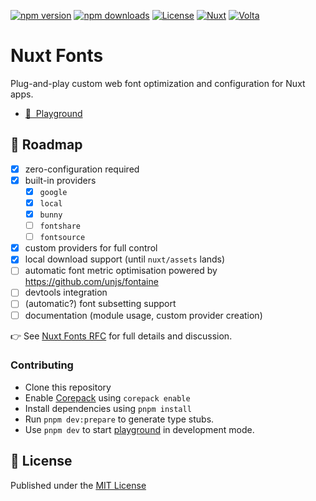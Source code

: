 [![npm version][npm-version-src]][npm-version-href]
[![npm downloads][npm-downloads-src]][npm-downloads-href]
[![License][license-src]][license-href]
[![Nuxt][nuxt-src]][nuxt-href]
[![Volta][volta-src]][volta-href]

# Nuxt Fonts

Plug-and-play custom web font optimization and configuration for Nuxt apps.

- [👾 &nbsp;Playground](https://stackblitz.com/github/nuxt/fonts/tree/main/playground)

## 🚧 Roadmap

- [x] zero-configuration required
- [x] built-in providers
   - [x] `google`
   - [x] `local`
   - [x] `bunny`
   - [ ] `fontshare`
   - [ ] `fontsource`
- [x] custom providers for full control
- [x] local download support (until `nuxt/assets` lands)
- [ ] automatic font metric optimisation powered by https://github.com/unjs/fontaine
- [ ] devtools integration
- [ ] (automatic?) font subsetting support
- [ ] documentation (module usage, custom provider creation)

👉 See [Nuxt Fonts RFC](https://github.com/nuxt/nuxt/discussions/22014) for full details and discussion.

### Contributing

- Clone this repository
- Enable [Corepack](https://github.com/nodejs/corepack) using `corepack enable`
- Install dependencies using `pnpm install`
- Run `pnpm dev:prepare` to generate type stubs.
- Use `pnpm dev` to start [playground](./playground) in development mode.

## 📑 License

Published under the [MIT License](./LICENSE)

<!-- Badges -->
[npm-version-src]: https://img.shields.io/npm/v/@nuxt/fonts/latest.svg?style=flat&colorA=18181B&colorB=28CF8D
[npm-version-href]: https://npmjs.com/package/@nuxt/fonts/v/rc

[npm-downloads-src]: https://img.shields.io/npm/dm/@nuxt/fonts.svg?style=flat&colorA=18181B&colorB=28CF8D
[npm-downloads-href]: https://npmjs.com/package/@nuxt/fonts/v/rc

[license-src]: https://img.shields.io/npm/l/@nuxt/fonts.svg?style=flat&colorA=18181B&colorB=28CF8D
[license-href]: https://npmjs.com/package/@nuxt/fonts/v/rc

[nuxt-src]: https://img.shields.io/badge/Nuxt-18181B?logo=nuxt.js
[nuxt-href]: https://nuxt.com

[volta-src]: https://user-images.githubusercontent.com/904724/209143798-32345f6c-3cf8-4e06-9659-f4ace4a6acde.svg
[volta-href]: https://volta.net/nuxt/fonts?utm_source=nuxt_image_readme
